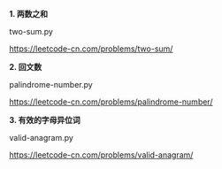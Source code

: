 **1. 两数之和**

two-sum.py

https://leetcode-cn.com/problems/two-sum/



**2. 回文数**

palindrome-number.py

https://leetcode-cn.com/problems/palindrome-number/



**3. 有效的字母异位词**

valid-anagram.py

https://leetcode-cn.com/problems/valid-anagram/

